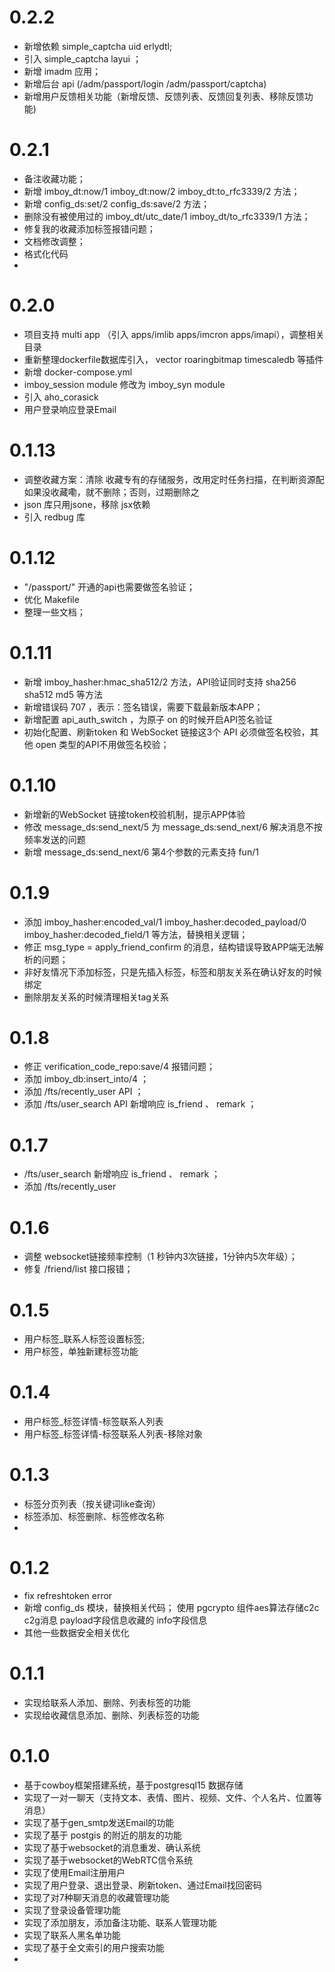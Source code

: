 
# 0.2.2
* 新增依赖  simple_captcha uid erlydtl;
* 引入 simple_captcha layui ；
* 新增 imadm 应用；
* 新增后台 api (/adm/passport/login  /adm/passport/captcha)
* 新增用户反馈相关功能（新增反馈、反馈列表、反馈回复列表、移除反馈功能)

# 0.2.1
* 备注收藏功能；
* 新增 imboy_dt:now/1 imboy_dt:now/2 imboy_dt:to_rfc3339/2 方法；
* 新增 config_ds:set/2 config_ds:save/2 方法；
* 删除没有被使用过的 imboy_dt/utc_date/1 imboy_dt/to_rfc3339/1 方法；
* 修复我的收藏添加标签报错问题；
* 文档修改调整；
* 格式化代码
*

# 0.2.0
* 项目支持 multi app （引入 apps/imlib apps/imcron apps/imapi），调整相关目录
* 重新整理dockerfile数据库引入， vector roaringbitmap timescaledb 等插件
* 新增 docker-compose.yml
* imboy_session module 修改为 imboy_syn module
* 引入 aho_corasick
* 用户登录响应登录Email

# 0.1.13
* 调整收藏方案：清除 收藏专有的存储服务，改用定时任务扫描，在判断资源配如果没收藏嘞，就不删除；否则，过期删除之
* json 库只用jsone，移除 jsx依赖
* 引入 redbug 库

# 0.1.12
* "/passport/" 开通的api也需要做签名验证；
* 优化 Makefile
* 整理一些文档；

# 0.1.11
* 新增 imboy_hasher:hmac_sha512/2 方法，API验证同时支持 sha256 sha512 md5 等方法
* 新增错误码 707 ，表示：签名错误，需要下载最新版本APP；
* 新增配置 api_auth_switch ，为原子 on 的时候开启API签名验证
* 初始化配置、刷新token 和 WebSocket 链接这3个 API 必须做签名校验，其他 open 类型的API不用做签名校验；

# 0.1.10
* 新增新的WebSocket 链接token校验机制，提示APP体验
* 修改 message_ds:send_next/5 为 message_ds:send_next/6 解决消息不按频率发送的问题
* 新增 message_ds:send_next/6 第4个参数的元素支持 fun/1

# 0.1.9
* 添加 imboy_hasher:encoded_val/1 imboy_hasher:decoded_payload/0 imboy_hasher:decoded_field/1 等方法，替换相关逻辑；
* 修正 msg_type = apply_friend_confirm 的消息，结构错误导致APP端无法解析的问题；
* 非好友情况下添加标签，只是先插入标签，标签和朋友关系在确认好友的时候绑定
* 删除朋友关系的时候清理相关tag关系

# 0.1.8
* 修正 verification_code_repo:save/4 报错问题；
* 添加 imboy_db:insert_into/4 ；
* 添加 /fts/recently_user API ；
* 添加 /fts/user_search API 新增响应 is_friend 、 remark ；

# 0.1.7
* /fts/user_search 新增响应 is_friend 、 remark ；
* 添加 /fts/recently_user

# 0.1.6
* 调整 websocket链接频率控制（1 秒钟内3次链接，1分钟内5次年级）；
* 修复 /friend/list 接口报错；

# 0.1.5
* 用户标签_联系人标签设置标签;
* 用户标签，单独新建标签功能

# 0.1.4
* 用户标签_标签详情-标签联系人列表
* 用户标签_标签详情-标签联系人列表-移除对象

# 0.1.3
* 标签分页列表（按关键词like查询）
* 标签添加、标签删除、标签修改名称
*

# 0.1.2
* fix refreshtoken error
* 新增 config_ds 模块，替换相关代码； 使用 pgcrypto 组件aes算法存储c2c c2g消息 payload字段信息收藏的 info字段信息
* 其他一些数据安全相关优化

# 0.1.1
* 实现给联系人添加、删除、列表标签的功能
* 实现给收藏信息添加、删除、列表标签的功能

# 0.1.0
* 基于cowboy框架搭建系统，基于postgresql15 数据存储
* 实现了一对一聊天（支持文本、表情、图片、视频、文件、个人名片、位置等消息）
* 实现了基于gen_smtp发送Email的功能
* 实现了基于 postgis  的附近的朋友的功能
* 实现了基于websocket的消息重发、确认系统
* 实现了基于websocket的WebRTC信令系统
* 实现了使用Email注册用户
* 实现了用户登录、退出登录、刷新token、通过Email找回密码
* 实现了对7种聊天消息的收藏管理功能
* 实现了登录设备管理功能
* 实现了添加朋友，添加备注功能、联系人管理功能
* 实现了联系人黑名单功能
* 实现了基于全文索引的用户搜索功能
*
